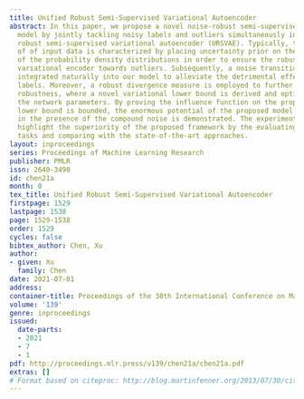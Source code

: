 ```yaml
---
title: Unified Robust Semi-Supervised Variational Autoencoder
abstract: In this paper, we propose a novel noise-robust semi-supervised deep generative
  model by jointly tackling noisy labels and outliers simultaneously in a unified
  robust semi-supervised variational autoencoder (URSVAE). Typically, the uncertainty
  of of input data is characterized by placing uncertainty prior on the parameters
  of the probability density distributions in order to ensure the robustness of the
  variational encoder towards outliers. Subsequently, a noise transition model is
  integrated naturally into our model to alleviate the detrimental effects of noisy
  labels. Moreover, a robust divergence measure is employed to further enhance the
  robustness, where a novel variational lower bound is derived and optimized to infer
  the network parameters. By proving the influence function on the proposed evidence
  lower bound is bounded, the enormous potential of the proposed model in the classification
  in the presence of the compound noise is demonstrated. The experimental results
  highlight the superiority of the proposed framework by the evaluating on image classification
  tasks and comparing with the state-of-the-art approaches.
layout: inproceedings
series: Proceedings of Machine Learning Research
publisher: PMLR
issn: 2640-3498
id: chen21a
month: 0
tex_title: Unified Robust Semi-Supervised Variational Autoencoder
firstpage: 1529
lastpage: 1538
page: 1529-1538
order: 1529
cycles: false
bibtex_author: Chen, Xu
author:
- given: Xu
  family: Chen
date: 2021-07-01
address:
container-title: Proceedings of the 38th International Conference on Machine Learning
volume: '139'
genre: inproceedings
issued:
  date-parts:
  - 2021
  - 7
  - 1
pdf: http://proceedings.mlr.press/v139/chen21a/chen21a.pdf
extras: []
# Format based on citeproc: http://blog.martinfenner.org/2013/07/30/citeproc-yaml-for-bibliographies/
---
```

